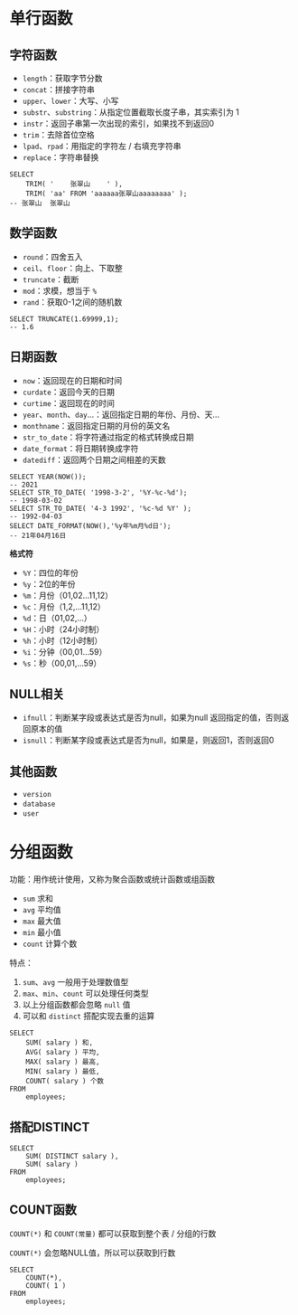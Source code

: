 # 单行函数

## 字符函数

- `length`：获取字节分数
- `concat`：拼接字符串
- `upper`、`lower`：大写、小写
- `substr`、`substring`：从指定位置截取长度子串，其实索引为 1
- `instr`：返回子串第一次出现的索引，如果找不到返回0
- `trim`：去除首位空格
- `lpad`、`rpad`：用指定的字符左 / 右填充字符串
- `replace`：字符串替换

```mysql
SELECT
	TRIM( '    张翠山    ' ),
	TRIM( 'aa' FROM 'aaaaaa张翠山aaaaaaaa' );
-- 张翠山	张翠山
```

## 数学函数

- `round`：四舍五入
- `ceil`、`floor`：向上、下取整
- `truncate`：截断
- `mod`：求模，想当于 `%`
- `rand`：获取0-1之间的随机数

```mysql
SELECT TRUNCATE(1.69999,1);
-- 1.6
```

## 日期函数

- `now`：返回现在的日期和时间
- `curdate`：返回今天的日期
- `curtime`：返回现在的时间
- `year`、`month`、`day`...：返回指定日期的年份、月份、天...
- `monthname`：返回指定日期的月份的英文名
- `str_to_date`：将字符通过指定的格式转换成日期
- `date_format`：将日期转换成字符
- `datediff`：返回两个日期之间相差的天数

```mysql
SELECT YEAR(NOW());
-- 2021
SELECT STR_TO_DATE( '1998-3-2', '%Y-%c-%d');
-- 1998-03-02
SELECT STR_TO_DATE( '4-3 1992', '%c-%d %Y' );
-- 1992-04-03
SELECT DATE_FORMAT(NOW(),'%y年%m月%d日');
-- 21年04月16日
```

**格式符**

- `%Y`：四位的年份
- `%y`：2位的年份
- `%m`：月份（01,02…11,12）
- `%c`：月份（1,2,…11,12）
- `%d`：日（01,02,…）
- `%H`：小时（24小时制）
- `%h`：小时（12小时制）
- `%i`：分钟（00,01…59）
- `%s`：秒（00,01,…59）

## NULL相关

- `ifnull`：判断某字段或表达式是否为null，如果为null 返回指定的值，否则返回原本的值
- `isnull`：判断某字段或表达式是否为null，如果是，则返回1，否则返回0

## 其他函数

- `version`
- `database`
- `user`

# 分组函数

功能：用作统计使用，又称为聚合函数或统计函数或组函数

- `sum` 求和
- `avg` 平均值
- `max` 最大值 
- `min` 最小值 
- `count` 计算个数

特点：

1. `sum`、`avg` 一般用于处理数值型
2. `max`、`min`、`count` 可以处理任何类型
3. 以上分组函数都会忽略 `null` 值
4. 可以和 `distinct` 搭配实现去重的运算

```mysql
SELECT
	SUM( salary ) 和,
	AVG( salary ) 平均,
	MAX( salary ) 最高,
	MIN( salary ) 最低,
	COUNT( salary ) 个数 
FROM
	employees;
```

## 搭配DISTINCT

```mysql
SELECT
	SUM( DISTINCT salary ),
	SUM( salary ) 
FROM
	employees;
```

## COUNT函数

`COUNT(*)` 和 `COUNT(常量)` 都可以获取到整个表 / 分组的行数

`COUNT(*)` 会忽略NULL值，所以可以获取到行数

```mysql
SELECT
	COUNT(*),
	COUNT( 1 ) 
FROM
	employees;
```

